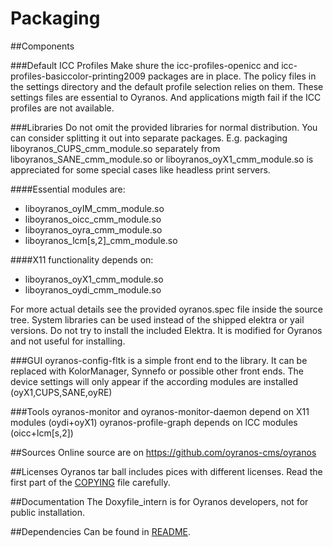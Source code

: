 # Packaging

##Components


###Default ICC Profiles
Make shure the icc-profiles-openicc and icc-profiles-basiccolor-printing2009 
packages are in place. The policy files in the settings directory and the 
default profile selection relies on them. These settings files are essential 
to Oyranos. And applications migth fail if the ICC profiles are not available.


###Libraries
Do not omit the provided libraries for normal distribution. You can consider 
splitting it out into separate packages. E.g. 
packaging liboyranos_CUPS_cmm_module.so 
separately from liboyranos_SANE_cmm_module.so or liboyranos_oyX1_cmm_module.so 
is appreciated for some special cases like headless print servers.

####Essential modules are:
* liboyranos_oyIM_cmm_module.so
* liboyranos_oicc_cmm_module.so
* liboyranos_oyra_cmm_module.so
* liboyranos_lcm[s,2]_cmm_module.so

####X11 functionality depends on:
* liboyranos_oyX1_cmm_module.so
* liboyranos_oydi_cmm_module.so

For more actual details see the provided oyranos.spec file inside the source 
tree.
System libraries can be used instead of the shipped elektra or yail versions.
Do not try to install the included Elektra. It is modified for Oyranos and not 
useful for installing.


###GUI
oyranos-config-fltk is a simple front end to the library. It can be replaced 
with KolorManager, Synnefo or possible other front ends. The device settings
will only appear if the according modules are installed (oyX1,CUPS,SANE,oyRE)


###Tools
oyranos-monitor and oyranos-monitor-daemon depend on X11 modules (oydi+oyX1)
oyranos-profile-graph depends on lCC modules (oicc+lcm[s,2])


##Sources
Online source are on https://github.com/oyranos-cms/oyranos


##Licenses
Oyranos tar ball includes pices with different licenses.
Read the first part of the [COPYING](COPYING.md) file carefully. 


##Documentation
The Doxyfile_intern is for Oyranos developers, not for public installation.


##Dependencies
Can be found in [README](README.md).

